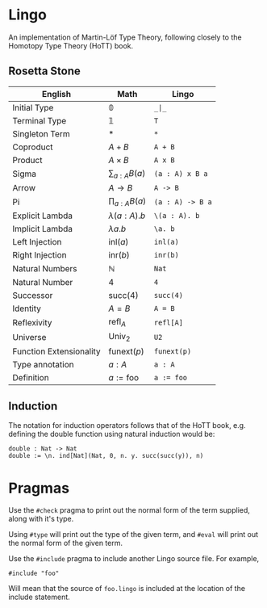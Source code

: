 # Lingo

An implementation of Martin-Löf Type Theory, following closely to the Homotopy Type Theory (HoTT) book.

## Rosetta Stone

| English                 | Math                 | Lingo            |
|-------------------------|----------------------|------------------|
| Initial Type            | $\mathbb{0}$         | `_\|_`           |
| Terminal Type           | $\mathbb{1}$         | `T`              |
| Singleton Term          | $\ast$               | `*`              |
| Coproduct               | $A + B$              | `A + B`          |
| Product                 | $A \times B$         | `A x B`          |
| Sigma                   | $\sum_{a : A} B(a)$  | `(a : A) x B a`  |
| Arrow                   | $A \rightarrow B$    | `A -> B`         |
| Pi                      | $\prod_{a : A} B(a)$ | `(a : A) -> B a` |
| Explicit Lambda         | $\lambda (a : A). b$ | `\(a : A). b`    |
| Implicit Lambda         | $\lambda a. b$       | `\a. b`          |
| Left Injection          | $\text{inl}(a)$      | `inl(a)`         |
| Right Injection         | $\text{inr}(b)$      | `inr(b)`         |
| Natural Numbers         | $\mathbb{N}$         | `Nat`            |
| Natural Number          | $4$                  | `4`              |
| Successor               | $\text{succ}(4)$     | `succ(4)`        |
| Identity                | $A = B$              | `A = B`          |
| Reflexivity             | $\text{refl}_A$      | `refl[A]`        |
| Universe                | $\text{Univ}_2$      | `U2`             |
| Function Extensionality | $\text{funext}(p)$   | `funext(p)`      |
| Type annotation         | $a : A$              | `a : A`          |
| Definition              | $a := \text{foo}$    | `a := foo`       |

## Induction

The notation for induction operators follows that of the HoTT book, e.g. defining the double function using natural induction would be:

```
double : Nat -> Nat
double := \n. ind[Nat](Nat, 0, n. y. succ(succ(y)), n)
```

# Pragmas

Use the `#check` pragma to print out the normal form of the term supplied, along with it's type.

Using `#type` will print out the type of the given term, and `#eval` will print out the normal form of the given term.

Use the `#include` pragma to include another Lingo source file. For example,

```
#include "foo"
```

Will mean that the source of `foo.lingo` is included at the location of the include statement.
